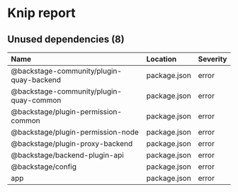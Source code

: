 # Knip report

## Unused dependencies (8)

| Name                                     | Location     | Severity |
| :--------------------------------------- | :----------- | :------- |
| @backstage-community/plugin-quay-backend | package.json | error    |
| @backstage-community/plugin-quay-common  | package.json | error    |
| @backstage/plugin-permission-common      | package.json | error    |
| @backstage/plugin-permission-node        | package.json | error    |
| @backstage/plugin-proxy-backend          | package.json | error    |
| @backstage/backend-plugin-api            | package.json | error    |
| @backstage/config                        | package.json | error    |
| app                                      | package.json | error    |
